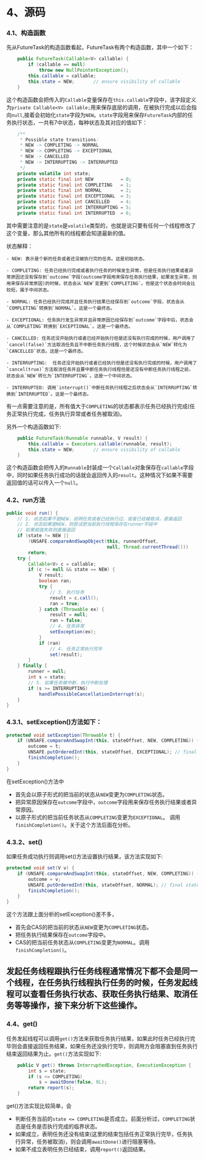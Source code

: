 

# 4、源码

### 4.1、构造函数
先从FutureTask的构造函数看起，FutureTask有两个构造函数，其中一个如下：
```java
    public FutureTask(Callable<V> callable) {
        if (callable == null)
            throw new NullPointerException();
        this.callable = callable;
        this.state = NEW;       // ensure visibility of callable
    }
```
这个构造函数会把传入的`Callable`变量保存在`this.callable`字段中，该字段定义为`private Callable<V> callable;`用来保存底层的调用，在被执行完成以后会指向`null`,接着会初始化`state`字段为`NEW`。`state`字段用来保存`FutureTask`内部的任务执行状态，一共有7中状态，每种状态及其对应的值如下：
```java
    /**
     * Possible state transitions:
     * NEW -> COMPLETING -> NORMAL
     * NEW -> COMPLETING -> EXCEPTIONAL
     * NEW -> CANCELLED
     * NEW -> INTERRUPTING -> INTERRUPTED
     */
    private volatile int state;
    private static final int NEW          = 0;
    private static final int COMPLETING   = 1;
    private static final int NORMAL       = 2;
    private static final int EXCEPTIONAL  = 3;
    private static final int CANCELLED    = 4;
    private static final int INTERRUPTING = 5;
    private static final int INTERRUPTED  = 6;
```
其中需要注意的是`state`是`volatile`类型的，也就是说只要有任何一个线程修改了这个变量，那么其他所有的线程都会知道最新的值。

状态解释：

    - NEW: 表示是个新的任务或者还没被执行完的任务。这是初始状态。

    - COMPLETING: 任务已经执行完成或者执行任务的时候发生异常，但是任务执行结果或者异常原因还没有保存到`outcome`字段(outcome字段用来保存任务执行结果，如果发生异常，则用来保存异常原因)的时候，状态会从`NEW`变更到`COMPLETING`。但是这个状态会时间会比较短，属于中间状态。

    - NORMAL: 任务已经执行完成并且任务执行结果已经保存到`outcome`字段，状态会从`COMPLETING`转换到`NORMAL`。这是一个最终态。

    - EXCEPTIONAL: 任务执行发生异常并且异常原因已经保存到`outcome`字段中后，状态会从`COMPLETING`转换到`EXCEPTIONAL`。这是一个最终态。

    - CANCELLED: 任务还没开始执行或者已经开始执行但是还没有执行完成的时候，用户调用了`cancel(false)`方法取消任务且不中断任务执行线程，这个时候状态会从`NEW`转化为`CANCELLED`状态。这是一个最终态。

    - INTERRUPTING:  任务还没开始执行或者已经执行但是还没有执行完成的时候，用户调用了`cancel(true)`方法取消任务并且要中断任务执行线程但是还没有中断任务执行线程之前，状态会从`NEW`转化为`INTERRUPTING`。这是一个中间状态。

    - INTERRUPTED: 调用`interrupt()`中断任务执行线程之后状态会从`INTERRUPTING`转换到`INTERRUPTED`。这是一个最终态。

有一点需要注意的是，所有值大于`COMPLETING`的状态都表示任务已经执行完成(任务正常执行完成，任务执行异常或者任务被取消)。


另外一个构造函数如下:
```java
    public FutureTask(Runnable runnable, V result) {
        this.callable = Executors.callable(runnable, result);
        this.state = NEW;       // ensure visibility of callable
    }
```
这个构造函数会把传入的`Runnable`封装成一个`Callable`对象保存在`callable`字段中，同时如果任务执行成功的话就会返回传入的`result`。这种情况下如果不需要返回值的话可以传入一个`null`。

### 4.2、run方法
```java
public void run() {
    // 1. 状态如果不是NEW，说明任务或者已经执行过，或者已经被取消，直接返回
    // 2. 状态如果是NEW，则尝试把当前执行线程保存在runner字段中
    // 如果赋值失败则直接返回
    if (state != NEW ||
        !UNSAFE.compareAndSwapObject(this, runnerOffset,
                                     null, Thread.currentThread()))
        return;
    try {
        Callable<V> c = callable;
        if (c != null && state == NEW) {
            V result;
            boolean ran;
            try {
                // 3. 执行任务
                result = c.call();
                ran = true;
            } catch (Throwable ex) {
                result = null;
                ran = false;
                // 4. 任务异常
                setException(ex);
            }
            if (ran)
                // 4. 任务正常执行完毕
                set(result);
        }
    } finally {
        runner = null;
        int s = state;
        // 5. 如果任务被中断，执行中断处理
        if (s >= INTERRUPTING)
            handlePossibleCancellationInterrupt(s);
    }
}
```

### 4.3.1、setException()方法如下：
```java
protected void setException(Throwable t) {
    if (UNSAFE.compareAndSwapInt(this, stateOffset, NEW, COMPLETING)) {
        outcome = t;
        UNSAFE.putOrderedInt(this, stateOffset, EXCEPTIONAL); // final state
        finishCompletion();
    }
}
```

在setException()方法中

- 首先会以原子形式的把当前的状态从`NEW`变更为`COMPLETING`状态。
- 把异常原因保存在`outcome`字段中，`outcome`字段用来保存任务执行结果或者异常原因。
- 以原子形式的把当前任务状态从`COMPLETING`变更为`EXCEPTIONAL`。
调用`finishCompletion()`。关于这个方法后面在分析。

### 4.3.2、set()
如果任务成功执行则调用set()方法设置执行结果，该方法实现如下:
```java
protected void set(V v) {
    if (UNSAFE.compareAndSwapInt(this, stateOffset, NEW, COMPLETING)) {
        outcome = v;
        UNSAFE.putOrderedInt(this, stateOffset, NORMAL); // final state
        finishCompletion();
    }
}
```
这个方法跟上面分析的setException()差不多，

- 首先会CAS的把当前的状态从`NEW`变更为`COMPLETING`状态。
- 把任务执行结果保存在`outcome`字段中。
- CAS的把当前任务状态从`COMPLETING`变更为`NORMAL`。调用`finishCompletion()`。

## 发起任务线程跟执行任务线程通常情况下都不会是同一个线程，在任务执行线程执行任务的时候，任务发起线程可以查看任务执行状态、获取任务执行结果、取消任务等等操作，接下来分析下这些操作。

### 4.4、get()
任务发起线程可以调用`get()`方法来获取任务执行结果，如果此时任务已经执行完毕则会直接返回任务结果，如果任务还没执行完毕，则调用方会阻塞直到任务执行结束返回结果为止。`get()`方法实现如下:
```java
    public V get() throws InterruptedException, ExecutionException {
        int s = state;
        if (s <= COMPLETING)
            s = awaitDone(false, 0L);
        return report(s);
    }
```
get()方法实现比较简单，会
- 判断任务当前的`state <= COMPLETING`是否成立。前面分析过，`COMPLETING`状态是任务是否执行完成的临界状态。
- 如果成立，表明任务还没有结束(这里的结束包括任务正常执行完毕，任务执行异常，任务被取消)，则会调用`awaitDone()`进行阻塞等待。
- 如果不成立表明任务已经结束，调用`report()`返回结果。


































